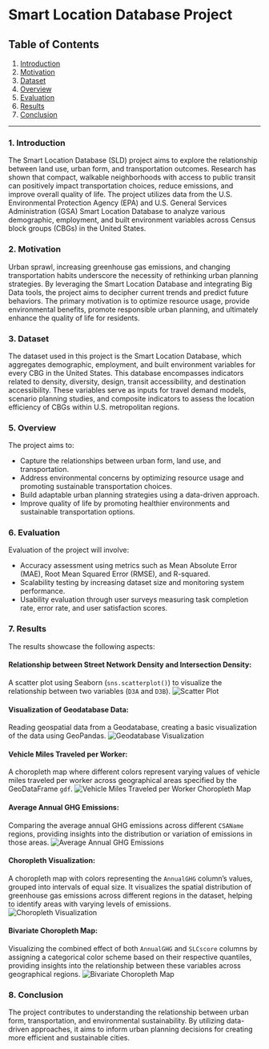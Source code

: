 # Smart Location Database Project

## Table of Contents
1. [Introduction](#1-introduction)
2. [Motivation](#2-motivation)
3. [Dataset](#3-dataset)
5. [Overview](#5-overview)
6. [Evaluation](#6-evaluation)
7. [Results](#7-results)
8. [Conclusion](#8-conclusion)

---

### 1. Introduction
The Smart Location Database (SLD) project aims to explore the relationship between land use, urban form, and transportation outcomes. Research has shown that compact, walkable neighborhoods with access to public transit can positively impact transportation choices, reduce emissions, and improve overall quality of life. The project utilizes data from the U.S. Environmental Protection Agency (EPA) and U.S. General Services Administration (GSA) Smart Location Database to analyze various demographic, employment, and built environment variables across Census block groups (CBGs) in the United States.

### 2. Motivation
Urban sprawl, increasing greenhouse gas emissions, and changing transportation habits underscore the necessity of rethinking urban planning strategies. By leveraging the Smart Location Database and integrating Big Data tools, the project aims to decipher current trends and predict future behaviors. The primary motivation is to optimize resource usage, provide environmental benefits, promote responsible urban planning, and ultimately enhance the quality of life for residents.

### 3. Dataset
The dataset used in this project is the Smart Location Database, which aggregates demographic, employment, and built environment variables for every CBG in the United States. This database encompasses indicators related to density, diversity, design, transit accessibility, and destination accessibility. These variables serve as inputs for travel demand models, scenario planning studies, and composite indicators to assess the location efficiency of CBGs within U.S. metropolitan regions.

### 5. Overview
The project aims to:
- Capture the relationships between urban form, land use, and transportation.
- Address environmental concerns by optimizing resource usage and promoting sustainable transportation choices.
- Build adaptable urban planning strategies using a data-driven approach.
- Improve quality of life by promoting healthier environments and sustainable transportation options.

### 6. Evaluation
Evaluation of the project will involve:
- Accuracy assessment using metrics such as Mean Absolute Error (MAE), Root Mean Squared Error (RMSE), and R-squared.
- Scalability testing by increasing dataset size and monitoring system performance.
- Usability evaluation through user surveys measuring task completion rate, error rate, and user satisfaction scores.

### 7. Results

The results showcase the following aspects:

#### Relationship between Street Network Density and Intersection Density:
A scatter plot using Seaborn (`sns.scatterplot()`) to visualize the relationship between two variables (`D3A` and `D3B`).
![Scatter Plot](images/scatterPlotImage.png)

#### Visualization of Geodatabase Data:
Reading geospatial data from a Geodatabase, creating a basic visualization of the data using GeoPandas.
![Geodatabase Visualization](images/geodatabase_visualization_image.png)

#### Vehicle Miles Traveled per Worker:
A choropleth map where different colors represent varying values of vehicle miles traveled per worker across geographical areas specified by the GeoDataFrame `gdf`.
![Vehicle Miles Traveled per Worker Choropleth Map](images/vehicle_miles_traveled_map_image.png)

#### Average Annual GHG Emissions:
Comparing the average annual GHG emissions across different `CSAName` regions, providing insights into the distribution or variation of emissions in those areas.
![Average Annual GHG Emissions](images/ghg_emissions_image.png)

#### Choropleth Visualization:
A choropleth map with colors representing the `AnnualGHG` column’s values, grouped into intervals of equal size. It visualizes the spatial distribution of greenhouse gas emissions across different regions in the dataset, helping to identify areas with varying levels of emissions.
![Choropleth Visualization](images/choropleth_annual_GHG.png)

#### Bivariate Choropleth Map:
Visualizing the combined effect of both `AnnualGHG` and `SLCscore` columns by assigning a categorical color scheme based on their respective quantiles, providing insights into the relationship between these variables across geographical regions.
![Bivariate Choropleth Map](images/bivariate_choropleth_image.png)

### 8. Conclusion
The project contributes to understanding the relationship between urban form, transportation, and environmental sustainability. By utilizing data-driven approaches, it aims to inform urban planning decisions for creating more efficient and sustainable cities.


